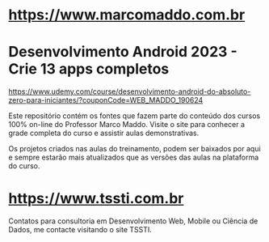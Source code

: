 https://www.marcomaddo.com.br
=============================

# Desenvolvimento Android 2023 - Crie 13 apps completos
https://www.udemy.com/course/desenvolvimento-android-do-absoluto-zero-para-iniciantes/?couponCode=WEB_MADDO_190624

Este repositório contém os fontes que fazem parte do conteúdo dos cursos 100% on-line do Professor Marco Maddo.
Visite o site para conhecer a grade completa do curso e assistir aulas
demonstrativas.

Os projetos criados nas aulas do treinamento, podem ser baixados por aqui e sempre estarão mais atualizados que as versões
das aulas na plataforma do curso.

https://www.tssti.com.br
=============================

Contatos para consultoria em Desenvolvimento Web, Mobile ou Ciência de Dados, me contacte visitando o site TSSTI.
